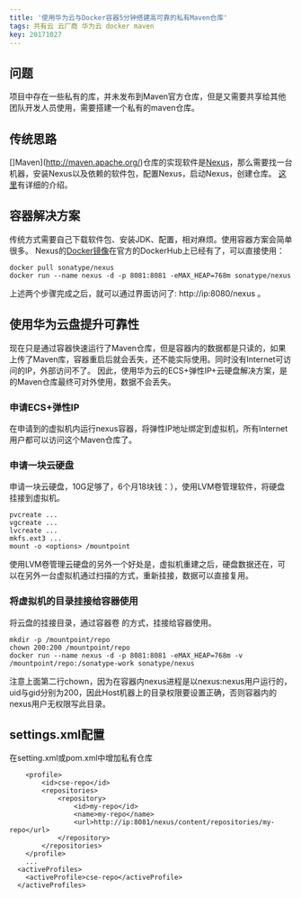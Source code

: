 ```yaml
---
title: '使用华为云与Docker容器5分钟搭建高可靠的私有Maven仓库'
tags: 共有云 云厂商 华为云 docker maven
key: 20171027
---
```



## 问题
项目中存在一些私有的库，并未发布到Maven官方仓库，但是又需要共享给其他团队开发人员使用，需要搭建一个私有的maven仓库。
<!--more-->
## 传统思路
[]Maven](http://maven.apache.org/)仓库的实现软件是[Nexus](http://www.sonatype.org/nexus/)，那么需要找一台机器，安装Nexus以及依赖的软件包，配置Nexus，启动Nexus，创建仓库。
[这里](http://www.jianshu.com/p/9740778b154f)有详细的介绍。
## 容器解决方案
传统方式需要自己下载软件包、安装JDK、配置，相对麻烦。使用容器方案会简单很多。
Nexus的[Docker镜像](https://hub.docker.com/r/sonatype/nexus)在官方的DockerHub上已经有了，可以直接使用：
```
docker pull sonatype/nexus
docker run --name nexus -d -p 8081:8081 -eMAX_HEAP=768m sonatype/nexus
```
上述两个步骤完成之后，就可以通过界面访问了: http://ip:8080/nexus 。
## 使用华为云盘提升可靠性
现在只是通过容器快速运行了Maven仓库，但是容器内的数据都是只读的，如果上传了Maven库，容器重启后就会丢失，还不能实际使用。同时没有Internet可访问的IP，外部访问不了。
因此，使用华为云的ECS+弹性IP+云硬盘解决方案，是的Maven仓库最终可对外使用，数据不会丢失。
### 申请ECS+弹性IP
在申请到的虚拟机内运行nexus容器，将弹性IP地址绑定到虚拟机，所有Internet用户都可以访问这个Maven仓库了。
### 申请一块云硬盘
申请一块云硬盘，10G足够了，6个月18块钱：），使用LVM卷管理软件，将硬盘挂接到虚拟机。
```
pvcreate ...
vgcreate ...
lvcreate ...
mkfs.ext3 ...
mount -o <options> /mountpoint
```
使用LVM卷管理云硬盘的另外一个好处是，虚拟机重建之后，硬盘数据还在，可以在另外一台虚拟机通过扫描的方式，重新挂接，数据可以直接复用。
### 将虚拟机的目录挂接给容器使用
将云盘的挂接目录，通过容器卷 的方式，挂接给容器使用。
```
mkdir -p /mountpoint/repo
chown 200:200 /mountpoint/repo
docker run --name nexus -d -p 8081:8081 -eMAX_HEAP=768m -v /mountpoint/repo:/sonatype-work sonatype/nexus
```
注意上面第二行chown，因为在容器内nexus进程是以nexus:nexus用户运行的，uid与gid分别为200，因此Host机器上的目录权限要设置正确，否则容器内的nexus用户无权限写此目录。
## settings.xml配置
在setting.xml或pom.xml中增加私有仓库
```
	<profile>
		<id>cse-repo</id>
		<repositories>
			<repository>
				<id>my-repo</id>
				<name>my-repo</name>
				<url>http://ip:8081/nexus/content/repositories/my-repo</url>
			</repository>
		</repositories>
	</profile>
	...
  <activeProfiles>
	<activeProfile>cse-repo</activeProfile>
  </activeProfiles>	
```